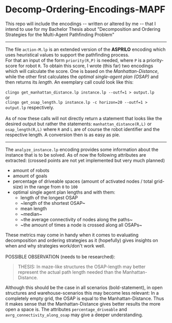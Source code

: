 # Decomp-Ordering-Encodings-MAPF
This repo will include the encodings -- written or altered by me -- that I intend to use for my Bachelor Thesis about "Decomposition and Ordering Strategies for the Multi-Agent Pathfinding Problem" 

---
The file ```action-M.lp``` is an extended version of the **ASPRILO** encoding which uses heuristical values to support the pathfinding process. \
For that an input of the form ```priority(R,P)``` is needed, where ```P``` is a priority-score for robot ```R```. To obtain this score, I wrote (this far) two encodings which will calculate the score. One is based on the *Manhattan-Distance*, while the other first calculates the *optimal single-agent plan (OSAP)* and then returns its *length*. An exemplary call could look like this: \
\
```clingo get_manhattan_distance.lp instance.lp --outf=1 > output.lp``` \
or  \
```clingo get_osap_length.lp instance.lp -c horizon=20 --outf=1 > output.lp``` respectively. \
\
As of now these calls will not directly return a statement that looks like the desired output but rather the statements: ```manhattan_distance(R,L)``` or ```osap_length(R,L)``` where ```R``` and ```L``` are of course the robot identifier and the respective length. A conversion then is as easy as pie.

---

The ```analyze_instance.lp``` encoding provides some information about the instance that is to be solved. As of now the following attributes are extracted: (crossed points are not yet implemented but very much planned)
* amount of robots
* amount of goals
* percentage of driveable spaces (amount of activated nodes / total grid-size) in the range from ```0``` to ```100```
* optimal single agent plan lengths and with them:
  - length of the longest OSAP
  - ~length of the shortest OSAP~
  - mean length
  - ~median~
  - ~the average connectivity of nodes along the paths~
  - ~the amount of times a node is crossed along all OSAPs~

These metrics may come in handy when it comes to evaluating decomposition and ordering strategies as it (hopefully) gives insights on when and why strategies work/don't work well. \
\
POSSIBLE OBSERVATION (needs to be researched): 
> THESIS: In maze-like structures the OSAP-length may better represent the actual path length needed than the Manhattan-Distance. 

Although this should be the case in all scenarios (bold-statement), in open structures and warehouse-scenarios this may become less relevant: In a completely empty grid, the OSAP is equal to the Manhattan-Distance. Thus it makes sense that the Manhattan-Distance gives better results the more open a space is. The attributes ```percentage_driveable``` and ```avrg_connectivity_along_osap``` may give a deeper understanding.
